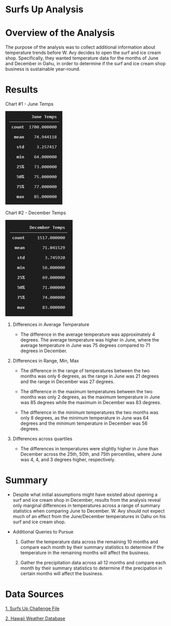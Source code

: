 # Surfs Up Analysis

# Overview of the Analysis

The purpose of the analysis was to collect additional information about temperature trends before W. Avy decides to open the surf and ice cream shop. Specifically, they wanted temperature data for the months of June and December in Oahu, in order to determine if the surf and ice cream shop business is sustainable year-round.

# Results

Chart #1 - June Temps

![](Screenshots/JuneTemps.png)

Chart #2 - December Temps

![](Screenshots/DecemberTemps.png)

1) Differences in Average Temperature

    - The difference in the average temperature was approximately 4 degrees. The average temperature was higher in June, where the average temperature in June was 75 degrees compared to 71 degrees in December.

2) Differences in Range, Min, Max

    - The difference in the range of temperatures between the two months was only 6 degrees, as the range in June was 21 degrees and the range in December was 27 degrees.

    - The difference in the maximum temperatures between the two months was only 2 degrees, as the maximum temperature in June was 85 degrees while the maximum in December was 83 degrees.

    - The difference in the minimum temperatures the two months was only 8 degrees, as the minimum temperature in June was 64 degrees and the minimum temperature in December was 56 degrees.

3) Differences across quartiles

    - The differences in temperatures were slightly higher in June than December across the 25th, 50th, and 75th percentiles, where June was 4, 4, and 3 degrees higher, respectively.

# Summary

- Despite what initial assumptions might have existed about opening a surf and ice cream shop in December, results from the analysis reveal only marginal differences in temperatures across a range of summary statistics when comparing June to December. W. Avy should not expect much of an effect from the June/December temperatures in Oahu on his surf and ice cream shop.

- Additional Queries to Pursue

    1) Gather the temperature data across the remaining 10 months and compare each month by their summary statistics to determine if the temperature in the remaining months will affect the business.

    2) Gather the precipitation data across all 12 months and compare each month by their summary statistics to determine if the precipation in certain months will affect the business.


# Data Sources
[1. Surfs Up Challenge File](SurfsUp_Challenge.ipynb)

[2. Hawaii Weather Database](hawaii.sqlite)
